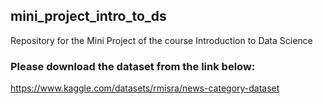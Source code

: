 ## mini_project_intro_to_ds
Repository for the Mini Project of the course Introduction to Data Science

### Please download the dataset from the link below: 

https://www.kaggle.com/datasets/rmisra/news-category-dataset
